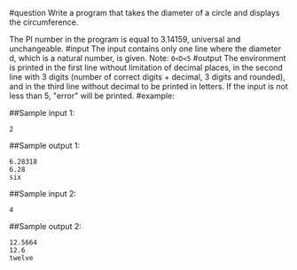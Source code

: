 #question
Write a program that takes the diameter of a circle and displays the circumference.

The PI number in the program is equal to 3.14159, universal and unchangeable.
#input
The input contains only one line where the diameter d, which is a natural number, is given.
Note:	```0<D<5```
#output
The environment is printed in the first line without limitation of decimal places, in the second line with 3 digits (number of correct digits + decimal, 3 digits and rounded), and in the third line without decimal to be printed in letters. If the input is not less than 5, "error" will be printed.
#example:

##Sample input 1:
```
2
```
##Sample output 1:
```
6.28318
6.28
six
```
##Sample input 2:
```
4
```
##Sample output 2:
```
12.5664
12.6
twelve
```